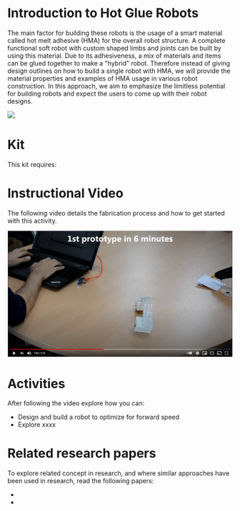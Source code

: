 # Introduction to Hot Glue Robots

The main factor for building these robots is the usage of a smart material called hot melt adhesive (HMA) for the overall robot structure. A complete functional soft robot with custom shaped limbs and joints can be built by using this material. Due to its adhesiveness, a mix of materials and items can be glued together to make a "hybrid" robot. Therefore instead of giving design outlines on how to build a single robot with HMA, we will provide the material properties and examples of HMA usage in various robot construction. In this approach, we aim to emphasize the limitless potential for building robots and expect the users to come up with their robot designs.


<img src="https://static.projects.iq.harvard.edu/files/styles/os_files_large/public/srtsandbox/files/20150417_114941.jpg?m=1434319287&itok=-ZDPG1nE"
      style="float: centre; margin-right: 10px;" />
<p>


# Kit

This kit requires:

<p>

# Instructional Video

The following video details the fabrication process and how to get started with this activity.

[![Hot Glue Video](vid1.JPG)](https://youtu.be/Q6ZeTa9HxxQ)


<p>

# Activities
After following the video explore how you can:

* Design and build a robot to optimize for forward speed
* Explore xxxx

# Related research papers

To explore related concept in research, and where similar approaches have been used in research, read the following papers:

* 
*
